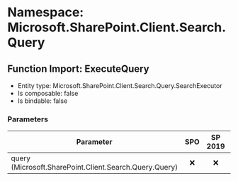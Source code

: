 # Namespace: Microsoft.SharePoint.Client.Search.Query

## Function Import: ExecuteQuery

- Entity type: Microsoft.SharePoint.Client.Search.Query.SearchExecutor
- Is composable: false
- Is bindable: false

### Parameters

Parameter | SPO | SP 2019 | SP 2016 | SP 2013
----------|:---:|:-------:|:-------:|:-------
query (Microsoft.SharePoint.Client.Search.Query.Query) | ❌ | ❌ | ❌ | ✅
